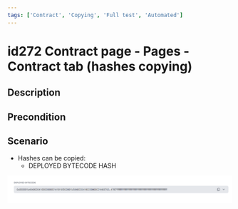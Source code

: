 ```yaml
---
tags: ['Contract', 'Copying', 'Full test', 'Automated']
---
```


# id272 Contract page - Pages - Contract tab (hashes copying)

## Description


## Precondition


## Scenario
- Hashes can be copied:
    - DEPLOYED BYTECODE HASH

![Screenshot](../../../../static/img/Pages/Contracts/id272_1.png)